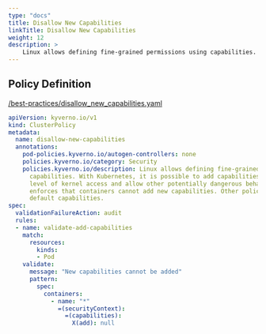 ```yaml
---
type: "docs"
title: Disallow New Capabilities
linkTitle: Disallow New Capabilities
weight: 12
description: >
    Linux allows defining fine-grained permissions using capabilities. With Kubernetes, it is possible to add capabilities that escalate the level of kernel access and allow other potentially dangerous behaviors. This policy enforces that containers cannot add new capabilities. Other policies can be used to set default capabilities.
---
```


## Policy Definition
<a href="https://github.com/kyverno/policies/raw/main//best-practices/disallow_new_capabilities.yaml" target="-blank">/best-practices/disallow_new_capabilities.yaml</a>

```yaml
apiVersion: kyverno.io/v1
kind: ClusterPolicy
metadata:
  name: disallow-new-capabilities
  annotations:
    pod-policies.kyverno.io/autogen-controllers: none
    policies.kyverno.io/category: Security
    policies.kyverno.io/description: Linux allows defining fine-grained permissions using
      capabilities. With Kubernetes, it is possible to add capabilities that escalate the
      level of kernel access and allow other potentially dangerous behaviors. This policy 
      enforces that containers cannot add new capabilities. Other policies can be used to set
      default capabilities. 
spec:
  validationFailureAction: audit
  rules:
  - name: validate-add-capabilities
    match:
      resources:
        kinds:
        - Pod
    validate:
      message: "New capabilities cannot be added"
      pattern:
        spec:
          containers:
            - name: "*"
              =(securityContext):
                =(capabilities):
                  X(add): null

```
